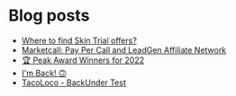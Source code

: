 # Blog posts
<!-- BLOG-POST-LIST:START -->
- [Where to find Skin Trial offers?](https://afflift.com/f/threads/where-to-find-skin-trial-offers.9771/)
- [Marketcall: Pay Per Call and LeadGen Affiliate Network](https://afflift.com/f/threads/marketcall-pay-per-call-and-leadgen-affiliate-network.5645/)
- [🏆 Peak Award Winners for 2022](https://afflift.com/f/threads/%F0%9F%8F%86-peak-award-winners-for-2022.10102/)
- [I&#39;m Back! 🙃](https://afflift.com/f/threads/im-back-%F0%9F%99%83.10108/)
- [TacoLoco - BackUnder Test](https://afflift.com/f/threads/tacoloco-backunder-test.10080/)
<!-- BLOG-POST-LIST:END -->

